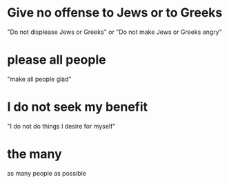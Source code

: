 # Give no offense to Jews or to Greeks

"Do not displease Jews or Greeks" or "Do not make Jews or Greeks angry"

# please all people

"make all people glad"

# I do not seek my benefit

"I do not do things I desire for myself"

# the many

as many people as possible